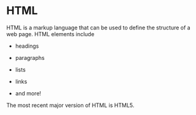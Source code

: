 # HTML


HTML is a markup language that can be used to define the structure of a web page. HTML elements include































































* headings































* paragraphs































* lists































* links































* and more!































































The most recent major version of HTML is HTML5.